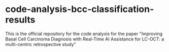 # code-analysis-bcc-classification-results
This is the official repository for the code analysis for the paper "Improving Basal Cell Carcinoma Diagnosis with Real-Time AI Assistance for LC-OCT: a multi-centric retrospective study"
